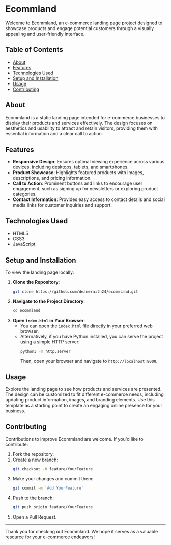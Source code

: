 # Ecommland

Welcome to Ecommland, an e-commerce landing page project designed to showcase products and engage potential customers through a visually appealing and user-friendly interface.

## Table of Contents

- [About](#about)
- [Features](#features)
- [Technologies Used](#technologies-used)
- [Setup and Installation](#setup-and-installation)
- [Usage](#usage)
- [Contributing](#contributing)

## About

Ecommland is a static landing page intended for e-commerce businesses to display their products and services effectively. The design focuses on aesthetics and usability to attract and retain visitors, providing them with essential information and a clear call to action.

## Features

- **Responsive Design**: Ensures optimal viewing experience across various devices, including desktops, tablets, and smartphones.
- **Product Showcase**: Highlights featured products with images, descriptions, and pricing information.
- **Call to Action**: Prominent buttons and links to encourage user engagement, such as signing up for newsletters or exploring product categories.
- **Contact Information**: Provides easy access to contact details and social media links for customer inquiries and support.

## Technologies Used

- HTML5
- CSS3
- JavaScript

## Setup and Installation

To view the landing page locally:

1. **Clone the Repository**:
   ```bash
   git clone https://github.com/deanwraith24/ecommland.git
   ```
2. **Navigate to the Project Directory**:
   ```bash
   cd ecommland
   ```
3. **Open `index.html` in Your Browser**:
   - You can open the `index.html` file directly in your preferred web browser.
   - Alternatively, if you have Python installed, you can serve the project using a simple HTTP server:
     ```bash
     python3 -m http.server
     ```
     Then, open your browser and navigate to `http://localhost:8000`.

## Usage

Explore the landing page to see how products and services are presented. The design can be customized to fit different e-commerce needs, including updating product information, images, and branding elements. Use this template as a starting point to create an engaging online presence for your business.

## Contributing

Contributions to improve Ecommland are welcome. If you'd like to contribute:

1. Fork the repository.
2. Create a new branch:
   ```bash
   git checkout -b feature/YourFeature
   ```
3. Make your changes and commit them:
   ```bash
   git commit -m 'Add YourFeature'
   ```
4. Push to the branch:
   ```bash
   git push origin feature/YourFeature
   ```
5. Open a Pull Request.

---

Thank you for checking out Ecommland. We hope it serves as a valuable resource for your e-commerce endeavors!

